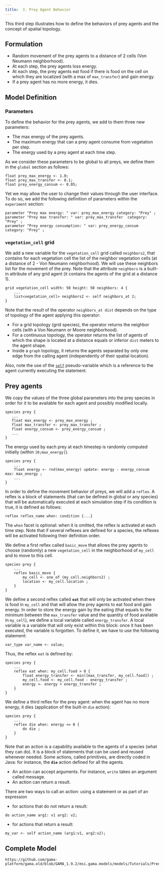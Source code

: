 ```yaml
---
title:  3. Prey Agent Behavior
---
```


This third step illustrates how to define the behaviors of prey agents and the concept of spatial topology.


## Formulation

* Random movement of the prey agents to a distance of 2 cells (Von Neumann neighborhood).
* At each step, the prey agents loss energy.
* At each step, the prey agents eat food if there is food on the cell on which they are localized (with a max of `max_transfer`) and gain energy.
* If a prey agent has no more energy, it dies.


## Model Definition

### Parameters
To define the behavior for the prey agents, we add to them three new parameters:

* The max energy of the prey agents.
* The maximum energy that can a prey agent consume from vegetation per step.
* The energy used by a prey agent at each time step.

As we consider these parameters to be global to all preys, we define them in the `global` section as follows:

```
float prey_max_energy <- 1.0;
float prey_max_transfer <- 0.1;
float prey_energy_consum <- 0.05;
```

Yet we may allow the user to change their values through the user interface. To do so, we add the following definition of parameters within the `experiment` section:
```
parameter "Prey max energy: " var: prey_max_energy category: "Prey" ;
parameter "Prey max transfer: " var: prey_max_transfer  category: "Prey" ;
parameter "Prey energy consumption: " var: prey_energy_consum  category: "Prey" ;
```

### `vegetation_cell` grid

We add a new variable for the `vegetation_cell` grid called `neighbors2`, that contains for each vegetation cell the list of the neighbor vegetation cells (at a distance of 2 - Von Neumann neighborhood). We will use these neighbors list for the movement of the prey. Note that the attribute `neighbors` is a built-in attribute of any grid agent (it contains the agents of the grid at a distance 1).

```
grid vegetation_cell width: 50 height: 50 neighbors: 4 {
    ...
    list<vegetation_cell> neighbors2 <- self neighbors_at 2;
}
```

Note that the result of the operator `neighbors_at dist` depends on the type of topology of the agent applying this operator:

* For a grid topology (grid species), the operator returns the neighbor cells (with a Von Neumann or Moore neighborhood).
* For a continuous topology, the operator returns the list of agents of which the shape is located at a distance equals or inferior `dist` meters to the agent shape.
* Inside a `graph` topology, it returns the agents separated by only one edge from the calling agent (independently of their spatial location).

Also, note the use of the [`self`](PseudoVariables#self) pseudo-variable which is a reference to the agent currently executing the statement.

## Prey agents

We copy the values of the three global parameters into the prey species in order for it to be available for each agent and possibly modified locally.
```
species prey {
   ...
   float max_energy <- prey_max_energy ;
   float max_transfer <- prey_max_transfer ;
   float energy_consum <- prey_energy_consum ;
   ...
}		
```

The energy used by each prey at each timestep is randomly computed initially (within `]0;max_energy]`).
```
species prey {
    ...
    float energy <- rnd(max_energy) update: energy - energy_consum max: max_energy ;
    ...
}    
```

In order to define the movement behavior of preys, we will add a `reflex`. A reflex is a block of statements (that can be defined in global or any species) that will be automatically executed at each simulation step if its condition is true, it is defined as follows:
```
reflex reflex_name when: condition {...}
```

The `when` facet is optional: when it is omitted, the reflex is activated at each time step. Note that if several reflexes are defined for a species, the reflexes will be activated following their definition order.

We define a first reflex called `basic_move` that allows the prey agents to choose (randomly) a new `vegetation_cell` in the neighborhood of `my_cell` and to move to this cell.
```
species prey {
    ...
    reflex basic_move { 
        my_cell <- one_of (my_cell.neighbors2) ;
        location <- my_cell.location ;
    }
}
```

We define a second reflex called **`eat`** that will only be activated when there is food in `my_cell` and that will allow the prey agents to eat food and gain energy. In order to store the energy gain by the eating (that equals to the minimum between the `max_transfer` value and the quantity of food available in `my_cell`), we define a local variable called `energy_transfer`.  A local variable is a variable that will only exist within this block: once it has been executed, the variable is forgotten. To define it, we have to use the following statement:
```
var_type var_name <- value; 
```

Thus, the reflex `eat` is defined by:
```
species prey {
    ...
    reflex eat when: my_cell.food > 0 { 
        float energy_transfer <- min([max_transfer, my_cell.food]) ;
        my_cell.food <- my_cell.food - energy_transfer ;
        energy <- energy + energy_transfer ;
    }
}
```

We define a third reflex for the prey agent: when the agent has no more energy, it dies (application of the built-in `die` action):
```
species prey {
    ...
    reflex die when: energy <= 0 {
        do die ;
    }
}
```

Note that an action is a capability available to the agents of a species (what they can do). It is a block of statements that can be used and reused whenever needed. Some actions, called primitives, are directly coded in Java: for instance, the **`die`** action defined for all the agents.

* An action can accept arguments. For instance, `write` takes an argument called message.
* An action can return a result.

There are two ways to call an action: using a statement or as part of an expression

* for actions that do not return a result:
```
do action_name arg1: v1 arg2: v2;
```

* for actions that return a result:
```
my_var <- self action_name (arg1:v1, arg2:v2);
```


## Complete Model

```gaml reference
https://github.com/gama-platform/gama.old/blob/GAMA_1.9.2/msi.gama.models/models/Tutorials/Predator%20Prey/models/Model%2003.gaml
```